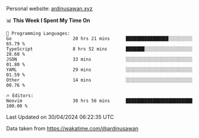 Personal website: [ardinusawan.xyz](https://ardinusawan.xyz)

<!--START_SECTION:waka-->
📊 **This Week I Spent My Time On** 

```text
💬 Programming Languages: 
Go                       20 hrs 21 mins      ████████████████░░░░░░░░░   65.79 % 
TypeScript               8 hrs 52 mins       ███████░░░░░░░░░░░░░░░░░░   28.68 % 
JSON                     33 mins             ░░░░░░░░░░░░░░░░░░░░░░░░░   01.80 % 
YAML                     29 mins             ░░░░░░░░░░░░░░░░░░░░░░░░░   01.59 % 
Other                    14 mins             ░░░░░░░░░░░░░░░░░░░░░░░░░   00.76 % 

🔥 Editors: 
Neovim                   30 hrs 56 mins      █████████████████████████   100.00 % 
```


 Last Updated on 30/04/2024 06:22:35 UTC
<!--END_SECTION:waka-->
Data taken from https://wakatime.com/@ardinusawan

